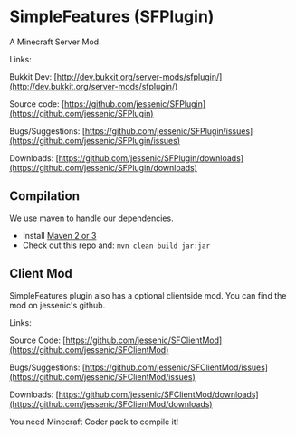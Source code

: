 SimpleFeatures (SFPlugin)
======

A Minecraft Server Mod.

Links:

Bukkit Dev: [http://dev.bukkit.org/server-mods/sfplugin/](http://dev.bukkit.org/server-mods/sfplugin/)

Source code: [https://github.com/jessenic/SFPlugin](https://github.com/jessenic/SFPlugin)

Bugs/Suggestions: [https://github.com/jessenic/SFPlugin/issues](https://github.com/jessenic/SFPlugin/issues)

Downloads: [https://github.com/jessenic/SFPlugin/downloads](https://github.com/jessenic/SFPlugin/downloads)

Compilation
-----------

We use maven to handle our dependencies.

* Install [Maven 2 or 3](http://maven.apache.org/download.html)
* Check out this repo and: `mvn clean build jar:jar`

Client Mod
-----------
SimpleFeatures plugin also has a optional clientside mod. You can find the mod on jessenic's github.

Links:

Source Code: [https://github.com/jessenic/SFClientMod](https://github.com/jessenic/SFClientMod)

Bugs/Suggestions: [https://github.com/jessenic/SFClientMod/issues](https://github.com/jessenic/SFClientMod/issues)

Downloads: [https://github.com/jessenic/SFClientMod/downloads](https://github.com/jessenic/SFClientMod/downloads)

You need Minecraft Coder pack to compile it!